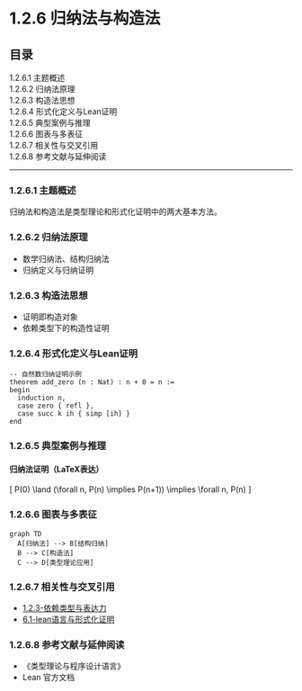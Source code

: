 # 1.2.6 归纳法与构造法

## 目录

1.2.6.1 主题概述  
1.2.6.2 归纳法原理  
1.2.6.3 构造法思想  
1.2.6.4 形式化定义与Lean证明  
1.2.6.5 典型案例与推理  
1.2.6.6 图表与多表征  
1.2.6.7 相关性与交叉引用  
1.2.6.8 参考文献与延伸阅读  

---

### 1.2.6.1 主题概述

归纳法和构造法是类型理论和形式化证明中的两大基本方法。

### 1.2.6.2 归纳法原理

- 数学归纳法、结构归纳法
- 归纳定义与归纳证明

### 1.2.6.3 构造法思想

- 证明即构造对象
- 依赖类型下的构造性证明

### 1.2.6.4 形式化定义与Lean证明

```lean
-- 自然数归纳证明示例
theorem add_zero (n : Nat) : n + 0 = n :=
begin
  induction n,
  case zero { refl },
  case succ k ih { simp [ih] }
end
```

### 1.2.6.5 典型案例与推理

#### 归纳法证明（LaTeX表达）

\[
P(0) \land (\forall n, P(n) \implies P(n+1)) \implies \forall n, P(n)
\]

### 1.2.6.6 图表与多表征

```mermaid
graph TD
  A[归纳法] --> B[结构归纳]
  B --> C[构造法]
  C --> D[类型理论应用]
```

### 1.2.6.7 相关性与交叉引用

- [1.2.3-依赖类型与表达力](./1.2.3-依赖类型与表达力.md)
- [6.1-lean语言与形式化证明](../../6-编程语言与实现/6.1-lean语言与形式化证明.md)

### 1.2.6.8 参考文献与延伸阅读

- 《类型理论与程序设计语言》
- Lean 官方文档
